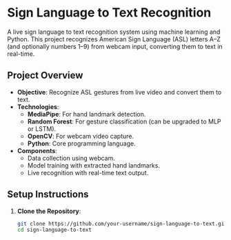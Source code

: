 # Sign Language to Text Recognition

A live sign language to text recognition system using machine learning and Python. This project recognizes American Sign Language (ASL) letters A–Z (and optionally numbers 1–9) from webcam input, converting them to text in real-time.

## Project Overview
- **Objective**: Recognize ASL gestures from live video and convert them to text.
- **Technologies**:
  - **MediaPipe**: For hand landmark detection.
  - **Random Forest**: For gesture classification (can be upgraded to MLP or LSTM).
  - **OpenCV**: For webcam video capture.
  - **Python**: Core programming language.
- **Components**:
  - Data collection using webcam.
  - Model training with extracted hand landmarks.
  - Live recognition with real-time text output.


## Setup Instructions
1. **Clone the Repository**:
   ```bash
   git clone https://github.com/your-username/sign-language-to-text.git
   cd sign-language-to-text
   
